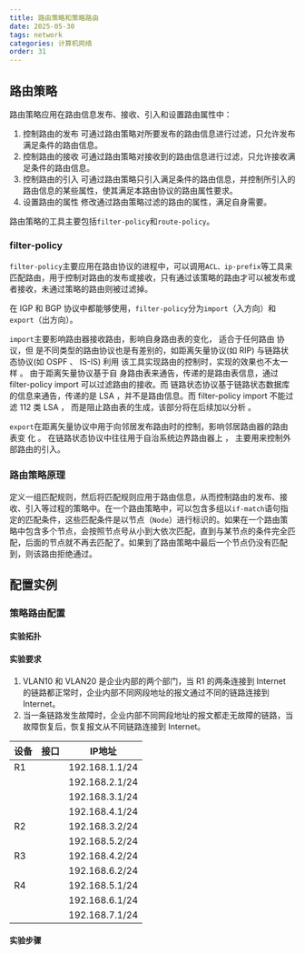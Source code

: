 ```yaml
---
title: 路由策略和策略路由
date: 2025-05-30
tags: network
categories: 计算机网络
order: 31
---
```


## 路由策略
路由策略应用在路由信息发布、接收、引入和设置路由属性中：
1. 控制路由的发布
   可通过路由策略对所要发布的路由信息进行过滤，只允许发布满足条件的路由信息。
2. 控制路由的接收
   可通过路由策略对接收到的路由信息进行过滤，只允许接收满足条件的路由信息。
3. 控制路由的引入
   可通过路由策略只引入满足条件的路由信息，并控制所引入的路由信息的某些属性，使其满足本路由协议的路由属性要求。
4. 设置路由的属性
   修改通过路由策略过滤的路由的属性，满足自身需要。

路由策略的工具主要包括`filter-policy`和`route-policy`。
### filter-policy
`filter-policy`主要应用在路由协议的进程中，可以调用`ACL、ip-prefix`等工具来匹配路由，用于控制对路由的发布或接收，只有通过该策略的路由才可以被发布或者接收，未通过策略的路由则被过滤掉。

在 IGP 和 BGP 协议中都能够使用，`filter-policy`分为`import`（入方向）和`export`（出方向）。

`import`主要影响路由器接收路由，影响自身路由表的变化， 适合于任何路由 协议，但 是不同类型的路由协议也是有差别的，如距离矢量协议(如 RIP) 与链路状态协议(如 OSPF 、 IS-IS) 利用 该工具实现路由的控制时，实现的效果也不太一样 。 由于距离矢量协议基于自 身路由表来通告，传递的是路由表信息，通过 filter-policy import 可以过滤路由的接收。而 链路状态协议基于链路状态数据库的信息来通告，传递的是 LSA ，并不是路由信息。而 filter-policy import 不能过滤 112 类 LSA ， 而是阻止路由表的生成，该部分将在后续加以分析 。

`export`在距离矢量协议中用于向邻居发布路由时的控制，影响邻居路由器的路由表变 化 。 在链路状态协议中往往用于自治系统边界路由器上 ， 主要用来控制外部路由的引入。






### 路由策略原理
定义一组匹配规则，然后将匹配规则应用于路由信息，从而控制路由的发布、接收、引入等过程的策略中。在一个路由策略中，可以包含多组以`if-match`语句指定的匹配条件，这些匹配条件是以节点（`Node`）进行标识的。如果在一个路由策略中包含多个节点，会按照节点号从小到大依次匹配，直到与某节点的条件完全匹配，后面的节点就不再去匹配了。如果到了路由策略中最后一个节点仍没有匹配到，则该路由拒绝通过。




## 配置实例
### 策略路由配置
#### 实验拓扑
#### 实验要求
1. VLAN10 和 VLAN20 是企业内部的两个部门，当 R1 的两条连接到 Internet 的链路都正常时，企业内部不同网段地址的报文通过不同的链路连接到 Internet。
2. 当一条链路发生故障时，企业内部不同网段地址的报文都走无故障的链路，当故障恢复后，恢复报文从不同链路连接到 Internet。

| 设备 | 接口 | IP地址           |
|----|----|----------------|
| R1 |    | 192.168.1.1/24 |
|    |    | 192.168.2.1/24 |
|    |    | 192.168.3.1/24 |
|    |    | 192.168.4.1/24 |
| R2 |    | 192.168.3.2/24 |
|    |    | 192.168.5.2/24 |
| R3 |    | 192.168.4.2/24 |
|    |    | 192.168.6.2/24 |
| R4 |    | 192.168.5.1/24 |
|    |    | 192.168.6.1/24 |
|    |    | 192.168.7.1/24 |


#### 实验步骤


























